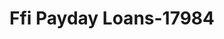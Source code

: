---
f_zip-code: 92543
f_state-code: CA
title: Ffi Payday Loans-17984
f_phone: 951-765-9517
f_city-only: Hemet
f_address: 1338 W Florida Ave Hemet
f_location-unique-id: '17984'
slug: ffi-payday-loans-17984
updated-on: '2024-05-30T13:46:58.046Z'
created-on: '2024-05-30T13:36:59.803Z'
published-on: '2024-05-30T13:54:32.469Z'
f_city-state: cms/city/hemet-ca.md
f_company: cms/company/ffi-payday-loans.md
f_state: cms/state/california.md
layout: '[payday-loan].html'
tags: payday-loan
---